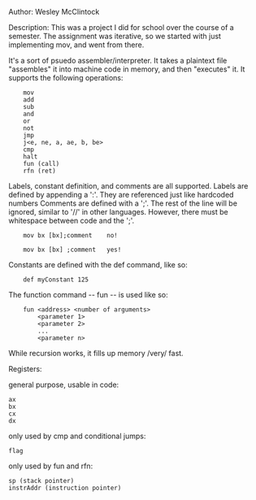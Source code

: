 Author:
  Wesley McClintock

Description:
  This was a project I did for school over the course of a semester. The assignment was iterative, so we started with just   implementing mov, and went from there. 

It's a sort of psuedo assembler/interpreter. It takes a plaintext file "assembles" it into machine code in memory, and then "executes" it. It supports the following operations:

        mov
        add
        sub
        and
        or
        not
        jmp
        j<e, ne, a, ae, b, be>
        cmp
        halt
        fun (call)
        rfn (ret)
        
Labels, constant definition, and comments are all supported. 
  Labels are defined by appending a ':'. They are referenced just like hardcoded numbers
  Comments are defined with a ';'. The rest of the line will be ignored, similar to '//' in other languages. However, there must be whitespace between code and the ';'.

        mov bx [bx];comment    no!

        mov bx [bx] ;comment   yes!
  Constants are defined with the def command, like so: 

        def myConstant 125



The function command -- fun -- is used like so:
        
        fun <address> <number of arguments>
            <parameter 1>
            <parameter 2>
            ...
            <parameter n>
            
  While recursion works, it fills up memory /very/ fast.
        



Registers:

  general purpose, usable in code:
  
    ax
    bx
    cx
    dx
    
  only used by cmp and conditional jumps:
  
    flag
    
  only used by fun and rfn:
  
    sp (stack pointer)
    instrAddr (instruction pointer)
  
    

